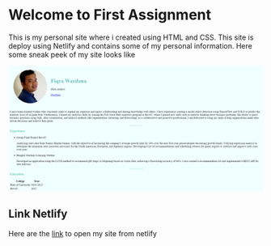 # Welcome to First Assignment

This is my personal site where i created using HTML and CSS. This site is deploy using Netlify and contains some of my personal information. Here some sneak peek of my site looks like

![Site](https://github.com/RevoU-FSSE-2/week-1-iczky/blob/master/my-site.png?raw=true)

## Link Netlify

Here are the [link](www.google.com) to open my site from netlify
